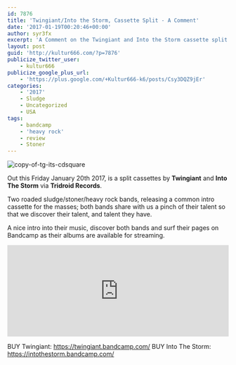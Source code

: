 ```yaml
---
id: 7876
title: 'Twingiant/Into the Storm, Cassette Split - A Comment'
date: '2017-01-19T00:20:46+00:00'
author: syr3fx
excerpt: 'A Comment on the Twingiant and Into the Storm cassette split (2017). '
layout: post
guid: 'http://kultur666.com/?p=7876'
publicize_twitter_user:
    - kultur666
publicize_google_plus_url:
    - 'https://plus.google.com/+Kultur666-k6/posts/Csy3DQZ9jEr'
categories:
    - '2017'
    - Sludge
    - Uncategorized
    - USA
tags:
    - bandcamp
    - 'heavy rock'
    - review
    - Stoner
---
```


![copy-of-tg-its-cdsquare](http://localhost:8080/wp-content/uploads/2017/01/copy-of-tg-its-cdsquare.png)

Out this Friday January 20th 2017, is a split cassettes by **Twingiant** and **Into The Storm** via **Tridroid Records**.

Two roaded sludge/stoner/heavy rock bands, releasing a common intro cassette for the masses; both bands share with us a pinch of their talent so that we discover their talent, and talent they have.

A nice intro into their music, discover both bands and surf their pages on Bandcamp as their albums are available for streaming.

<iframe style="border: 0; width: 100%; height: 208px;" src="https://bandcamp.com/EmbeddedPlayer/album=496650033/size=large/bgcol=333333/linkcol=e99708/tracklist=false/transparent=true/" seamless></iframe>

BUY Twingiant: <https://twingiant.bandcamp.com/>
BUY Into The Storm: <https://intothestorm.bandcamp.com/>